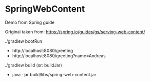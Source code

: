 # SpringWebContent
Demo from Spring guide

Original taken from: https://spring.io/guides/gs/serving-web-content/

./gradlew bootRun
* http://localhost:8080/greeting
* http://localhost:8080/greeting?name=Andreas

./gradlew build   (or: buildJar)
* java -jar build/libs/spring-web-content.jar
